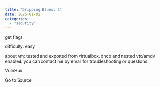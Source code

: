```yaml
---
title: "Dripping Blues: 1"
date: 2025-01-02
categories: 
  - "security"
---
```


get flags

difficulty: easy

about vm: tested and exported from virtualbox. dhcp and nested vtx/amdv enabled. you can contact me by email for troubleshooting or questions.

  
  
  
VulnHub

Go to Source
